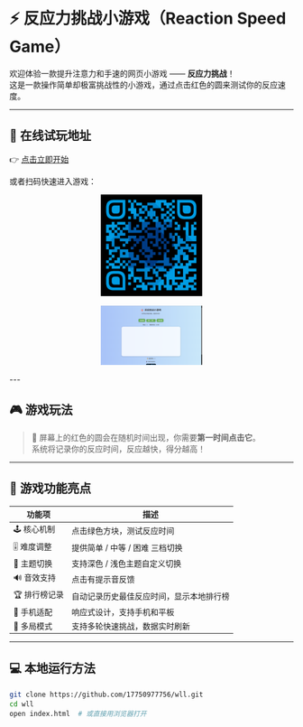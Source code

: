 # ⚡️ 反应力挑战小游戏（Reaction Speed Game）

欢迎体验一款提升注意力和手速的网页小游戏 —— **反应力挑战**！  
这是一款操作简单却极富挑战性的小游戏，通过点击红色的圆来测试你的反应速度。

---

## 🔗 在线试玩地址

👉 [点击立即开始](https://17750977756.github.io/wll/)

或者扫码快速进入游戏：

<p align="center">
  <img src="https17750977756.github.iowll.png" alt="游戏二维码" width="180" />
</p>
<p align="center">
  <img src="游戏截图.png" alt="游戏截图" width="180" />
</p>
---

## 🎮 游戏玩法

>  🔴 
屏幕上的红色的圆会在随机时间出现，你需要**第一时间点击它**。  
系统将记录你的反应时间，反应越快，得分越高！

---

## 🧩 游戏功能亮点

| 功能项 | 描述 |
|--------|------|
| 🕹️ 核心机制 | 点击绿色方块，测试反应时间 |
| 🎚️ 难度调整 | 提供简单 / 中等 / 困难 三档切换 |
| 🎨 主题切换 | 支持深色 / 浅色主题自定义切换 |
| 🔊 音效支持 | 点击有提示音反馈 |
| 🏆 排行榜记录 | 自动记录历史最佳反应时间，显示本地排行榜 |
| 📱 手机适配 | 响应式设计，支持手机和平板 |
| 🔁 多局模式 | 支持多轮快速挑战，数据实时刷新 |

---

## 💻 本地运行方法

```bash
git clone https://github.com/17750977756/wll.git
cd wll
open index.html  # 或直接用浏览器打开

